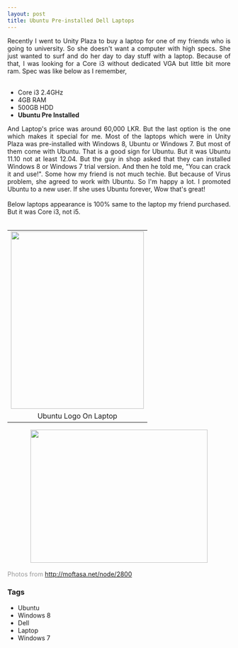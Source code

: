 ```yaml
---
layout: post
title: Ubuntu Pre-installed Dell Laptops
---
```


<div dir="ltr" style="text-align: left;" trbidi="on"><div style="text-align: justify;">Recently I went to Unity Plaza to buy a laptop for one of my friends who is going to university. So she doesn't want a computer with high specs. She just wanted to surf and do her day to day stuff with a laptop. Because of that, I was looking for a Core i3 without dedicated VGA but little bit more ram. Spec was like below as I remember,</div><div style="text-align: justify;"><br /></div><ul style="text-align: left;"><li style="text-align: justify;">Core i3 2.4GHz</li><li style="text-align: justify;">4GB RAM</li><li style="text-align: justify;">500GB HDD</li><li style="text-align: justify;"><b>Ubuntu Pre Installed</b></li></ul><div><div style="text-align: justify;">And Laptop's price was around 60,000 LKR. But the last option is the one which makes it special for me. Most of the laptops which were in Unity Plaza was pre-installed with Windows 8, Ubuntu or Windows 7. But most of them come with Ubuntu. That is a good sign for Ubuntu. But it was Ubuntu 11.10 not at least 12.04. But the guy in shop asked that they can installed Windows 8 or Windows 7 trial version. And then he told me, "You can crack it and use!". Some how my friend is not much techie. But because of Virus problem, she agreed to work with Ubuntu. So I'm happy a lot. I promoted Ubuntu to a new user. If she uses Ubuntu forever, Wow that's great!&nbsp;</div><div style="text-align: justify;"><br /></div><div style="text-align: justify;">Below laptops appearance is 100% same to the laptop my friend purchased. But it was Core i3, not i5.</div><div style="text-align: justify;"><br /></div><table align="center" cellpadding="0" cellspacing="0" class="tr-caption-container" style="margin-left: auto; margin-right: auto; text-align: center;"><tbody><tr><td style="text-align: center;"><a href="http://1.bp.blogspot.com/-XkV3hBjswY4/UdZ8bBSyLaI/AAAAAAAAAuI/U0T1dcsQvvw/s1600/i4.jpg" imageanchor="1" style="margin-left: auto; margin-right: auto;"><img border="0" height="400" src="https://1.bp.blogspot.com/-XkV3hBjswY4/UdZ8bBSyLaI/AAAAAAAAAuI/U0T1dcsQvvw/s400/i4.jpg" width="300" /></a></td></tr><tr><td class="tr-caption" style="text-align: center;">Ubuntu Logo On Laptop</td></tr></tbody></table><div class="separator" style="clear: both; text-align: center;"><a href="http://4.bp.blogspot.com/-dbXjDJWAcEQ/UdZ7sUaAswI/AAAAAAAAAuA/MKLrnSHqFPE/s1600/9ZDX1.jpg" imageanchor="1" style="margin-left: 1em; margin-right: 1em;"><img border="0" height="300" src="https://4.bp.blogspot.com/-dbXjDJWAcEQ/UdZ7sUaAswI/AAAAAAAAAuA/MKLrnSHqFPE/s400/9ZDX1.jpg" width="400" /></a></div><div class="separator" style="clear: both; text-align: center;"><br /></div><div class="separator" style="clear: both; text-align: left;"><span style="color: #999999;">Photos from&nbsp;<a href="http://moftasa.net/node/2800" style="text-align: left;">http://moftasa.net/node/2800</a></span></div></div></div>

### Tags

- Ubuntu
- Windows 8
- Dell
- Laptop
- Windows 7
